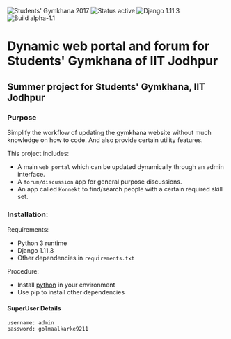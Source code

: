 ![Students' Gymkhana 2017](https://img.shields.io/badge/Students'%20Gymkhana-2017-red.svg)
![Status active](https://img.shields.io/badge/Status-active%20development-2eb3c1.svg)
![Django 1.11.3](https://img.shields.io/badge/Django-1.11.3-green.svg)
![Build alpha-1.1](https://img.shields.io/badge/Build-alpha--1.2-orange.svg)
# Dynamic web portal and forum for Students' Gymkhana of IIT Jodhpur
## Summer project for Students' Gymkhana, IIT Jodhpur
### Purpose
Simplify the workflow of updating the gymkhana website without much knowledge on how to code. And also provide certain utility features.

This project includes:
- A main `web portal` which can be updated dynamically through an admin interface.
- A `forum/discussion` app for general purpose discussions.
- An app called `Konnekt` to find/search people with a certain required skill set.
### Installation:
Requirements:
- Python 3 runtime
- Django 1.11.3
- Other dependencies in `requirements.txt`

Procedure:
- Install [python](https://www.python.org/downloads/) in your environment
- Use pip to install other dependencies
#### SuperUser Details
    username: admin 
    password: golmaalkarke9211
    